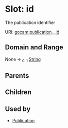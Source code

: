 
# Slot: id


The publication identifier

URI: [gocam:publication__id](http://w3id.org/ontogpt/gocam/publication__id)


## Domain and Range

None &#8594;  <sub>0..1</sub> [String](types/String.md)

## Parents


## Children


## Used by

 * [Publication](Publication.md)
